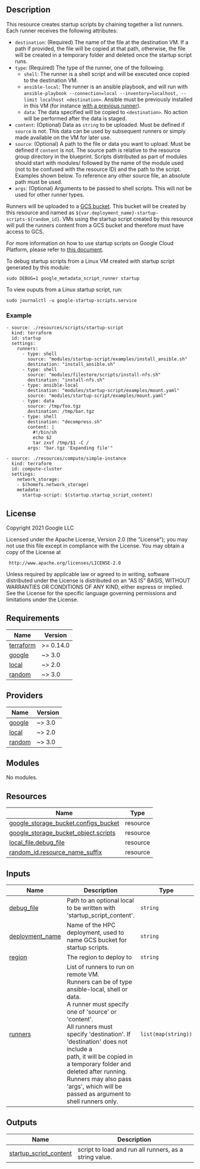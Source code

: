 ## Description
This resource creates startup scripts by chaining together a list runners. Each runner receives the following attributes:
- `destination`: (Required) The name of the file at the destination VM. If a path if provided, the file will be copied at that path, otherwise, the file will be created in a temporary folder and deleted once the startup script runs.
- `type`: (Required) The type of the runner, one of the following:
  - `shell`: The runner is a shell script and will be executed once copied to the destination VM.
  - `ansible-local`: The runner is an ansible playbook, and will run with `ansible-playbook --connection=local --inventory=localhost, --limit localhost <destination>`. Ansible must be previously installed in this VM (for instance [with a previous runner](examples/install_ansible.sh)).
  - `data`: The data specified will be copied to `<destination>`. No action will be performed after the data is staged.
- `content`: (Optional) Data as `string` to be uploaded. Must be defined if `source` is not. This data can be used by subsequent runners or simply made available on the VM for later use.
- `source`: (Optional) A path to the file or data you want to upload. Must be defined if `content` is not. The source path is relative to the resource group directory in the blueprint. Scripts distributed as part of modules should start with modules/ followed by the name of the module used (not to be confused with the resource ID) and the path to the script. Examples shown below. To reference any other source file, an absolute path must be used.
- `args`: (Optional) Arguments to be passed to shell scripts. This will not be used for other runner types.

Runners will be uploaded to a [GCS bucket](https://cloud.google.com/storage/docs/creating-buckets). This bucket will be created by this resource and named as `${var.deployment_name}-startup-scripts-${random_id}`.  VMs using the startup script created by this resource will pull the runners content from a GCS bucket and therefore must have access to GCS.

For more information on how to use startup scripts on Google Cloud Platform, please refer to [this document](https://cloud.google.com/compute/docs/instances/startup-scripts/linux).

To debug startup scripts from a Linux VM created with startup script generated by this module:
```
sudo DEBUG=1 google_metadata_script_runner startup
```

To view ouputs from a Linux startup script, run:
```
sudo journalctl -u google-startup-scripts.service
```

### Example
```
- source: ./resources/scripts/startup-script
  kind: terraform
  id: startup
  settings:
    runners:
      - type: shell
        source: "modules/startup-script/examples/install_ansible.sh"
        destination: "install_ansible.sh"
      - type: shell
        source: "modules/filestore/scripts/install-nfs.sh"
        destination: "install-nfs.sh"
      - type: ansible-local
        destination: "modules/startup-script/examples/mount.yaml"
        source: "modules/startup-script/examples/mount.yaml"
      - type: data
        source: /tmp/foo.tgz
        destination: /tmp/bar.tgz
      - type: shell
        destination: "decompress.sh"
        content: |
          #!/bin/sh
          echo $2
          tar zxvf /tmp/$1 -C /
        args: "bar.tgz 'Expanding file'"

- source: ./resources/compute/simple-instance
  kind: terraform
  id: compute-cluster
  settings:
    network_storage:
    - $(homefs.network_storage)
    metadata:
      startup-script: $(startup.startup_script_content)
```

## License
<!-- BEGINNING OF PRE-COMMIT-TERRAFORM DOCS HOOK -->
Copyright 2021 Google LLC

Licensed under the Apache License, Version 2.0 (the "License");
you may not use this file except in compliance with the License.
You may obtain a copy of the License at

     http://www.apache.org/licenses/LICENSE-2.0

Unless required by applicable law or agreed to in writing, software
distributed under the License is distributed on an "AS IS" BASIS,
WITHOUT WARRANTIES OR CONDITIONS OF ANY KIND, either express or implied.
See the License for the specific language governing permissions and
limitations under the License.

## Requirements

| Name | Version |
|------|---------|
| <a name="requirement_terraform"></a> [terraform](#requirement\_terraform) | >= 0.14.0 |
| <a name="requirement_google"></a> [google](#requirement\_google) | ~> 3.0 |
| <a name="requirement_local"></a> [local](#requirement\_local) | ~> 2.0 |
| <a name="requirement_random"></a> [random](#requirement\_random) | ~> 3.0 |

## Providers

| Name | Version |
|------|---------|
| <a name="provider_google"></a> [google](#provider\_google) | ~> 3.0 |
| <a name="provider_local"></a> [local](#provider\_local) | ~> 2.0 |
| <a name="provider_random"></a> [random](#provider\_random) | ~> 3.0 |

## Modules

No modules.

## Resources

| Name | Type |
|------|------|
| [google_storage_bucket.configs_bucket](https://registry.terraform.io/providers/hashicorp/google/latest/docs/resources/storage_bucket) | resource |
| [google_storage_bucket_object.scripts](https://registry.terraform.io/providers/hashicorp/google/latest/docs/resources/storage_bucket_object) | resource |
| [local_file.debug_file](https://registry.terraform.io/providers/hashicorp/local/latest/docs/resources/file) | resource |
| [random_id.resource_name_suffix](https://registry.terraform.io/providers/hashicorp/random/latest/docs/resources/id) | resource |

## Inputs

| Name | Description | Type | Default | Required |
|------|-------------|------|---------|:--------:|
| <a name="input_debug_file"></a> [debug\_file](#input\_debug\_file) | Path to an optional local to be written with 'startup\_script\_content'. | `string` | `null` | no |
| <a name="input_deployment_name"></a> [deployment\_name](#input\_deployment\_name) | Name of the HPC deployment, used to name GCS bucket for startup scripts. | `string` | n/a | yes |
| <a name="input_region"></a> [region](#input\_region) | The region to deploy to | `string` | n/a | yes |
| <a name="input_runners"></a> [runners](#input\_runners) | List of runners to run on remote VM.<br>    Runners can be of type ansible-local, shell or data.<br>    A runner must specify one of 'source' or 'content'.<br>    All runners must specify 'destination'. If 'destination' does not include a<br>    path, it will be copied in a temporary folder and deleted after running.<br>    Runners may also pass 'args', which will be passed as argument to shell runners only. | `list(map(string))` | `[]` | no |

## Outputs

| Name | Description |
|------|-------------|
| <a name="output_startup_script_content"></a> [startup\_script\_content](#output\_startup\_script\_content) | script to load and run all runners, as a string value. |
<!-- END OF PRE-COMMIT-TERRAFORM DOCS HOOK -->
